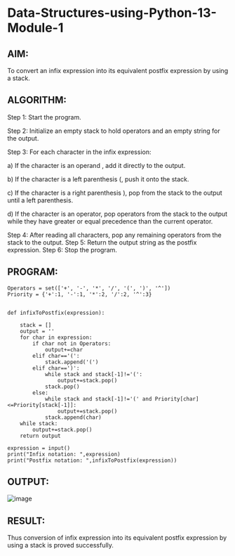 # Data-Structures-using-Python-13-Module-1


## AIM:

To convert an infix expression into its equivalent postfix expression by using a stack. 

## ALGORITHM:

Step 1: Start the program.

Step 2: Initialize an empty stack to hold operators and an empty string for the output.

Step 3: For each character in the infix expression:

a) If the character is an operand , add it directly to the output.

b) If the character is a left parenthesis (, push it onto the stack.

c) If the character is a right parenthesis ), pop from the stack to the output until a left parenthesis.

d) If the character is an operator, pop operators from the stack to the output while they have greater or equal precedence than the current operator.
           
Step 4: After reading all characters, pop any remaining operators from the stack to the output.
Step 5: Return the output string as the postfix expression.
Step 6: Stop the program.

## PROGRAM:

```
Operators = set(['+', '-', '*', '/', '(', ')', '^'])  
Priority = {'+':1, '-':1, '*':2, '/':2, '^':3} 
 
 
def infixToPostfix(expression): 

    stack = [] 
    output = '' 
    for char in expression:
        if char not in Operators:
            output+=char
        elif char=='(':
            stack.append('(')
        elif char==')':
            while stack and stack[-1]!='(':
                output+=stack.pop()
            stack.pop()
        else:
            while stack and stack[-1]!='(' and Priority[char]<=Priority[stack[-1]]:
                output+=stack.pop()
            stack.append(char)
    while stack:
        output+=stack.pop()
    return output
    
expression = input()
print("Infix notation: ",expression)
print("Postfix notation: ",infixToPostfix(expression))

```


## OUTPUT:

![image](https://github.com/user-attachments/assets/0fdf0065-f275-48b7-ace2-af211b590937)


## RESULT:

Thus conversion of infix expression into its equivalent postfix expression by using a stack is proved successfully.
